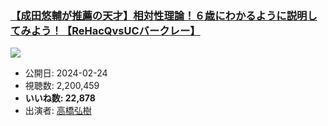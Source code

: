 ### [【成田悠輔が推薦の天才】相対性理論！６歳にわかるように説明してみよう！【ReHacQvsUCバークレー】](https://www.youtube.com/watch?v=hio2XdBPW5Y)
[![](https://img.youtube.com/vi/hio2XdBPW5Y/sddefault.jpg)](https://www.youtube.com/watch?v=hio2XdBPW5Y)
-   公開日: 2024-02-24
-   視聴数: 2,200,459
-   **いいね数: 22,878**
-   出演者: [高橋弘樹](/rehacq_fan/people/高橋弘樹 "wikilink")
